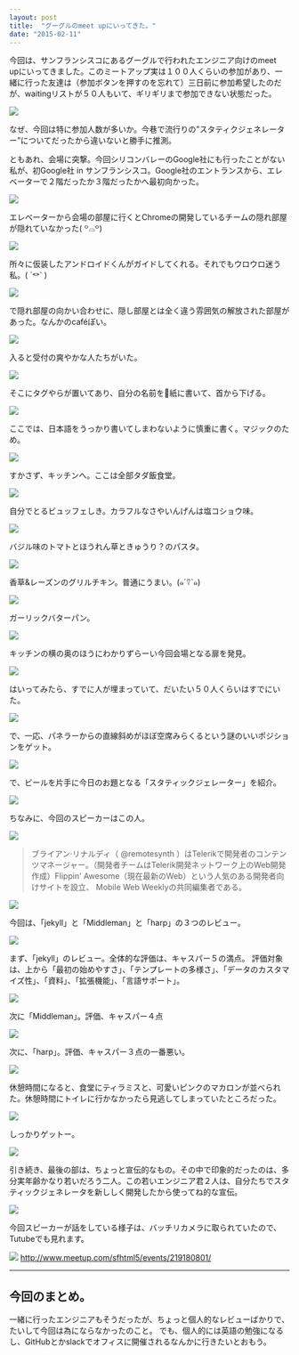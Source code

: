 ```yaml
---
layout: post
title:  "グーグルのmeet upにいってきた。"
date: "2015-02-11"
---
```



今回は、サンフランシスコにあるグーグルで行われたエンジニア向けのmeet　upにいってきました。このミートアップ実は１００人くらいの参加があり、一緒に行った友達は（参加ボタンを押すのを忘れて）三日前に参加希望したのだが、waitingリストが５０人もいて、ギリギリまで参加できない状態だった。

![](/assets/images/google/48.jpg)

なぜ、今回は特に参加人数が多いか。今巷で流行りの”スタティクジェネレーター”についてだったから違いないと勝手に推測。

ともあれ、会場に突撃。今回シリコンバレーのGoogle社にも行ったことがない私が、初Google社 in サンフランシスコ。Google社のエントランスから、エレベーターで２階だったか３階だったかへ最初向かった。　

![](/assets/images/google/1.jpg)

エレベーターから会場の部屋に行くとChromeの開発しているチームの隠れ部屋が隠れていなかった( ꒪⌓꒪)

![](/assets/images/google/3.jpg)

所々に仮装したアンドロイドくんがガイドしてくれる。それでもウロウロ迷う私。( ´˂˃` )

![](/assets/images/google/4.jpg)

で隠れ部屋の向かい合わせに、隠し部屋とは全く違う雰囲気の解放された部屋があった。なんかのcaféぽい。

![](/assets/images/google/5.jpg)

入ると受付の爽やかな人たちがいた。

![](/assets/images/google/6.jpg)

そこにタグやらが置いてあり、自分の名前を紙に書いて、首から下げる。

![](/assets/images/google/7.jpg)

ここでは、日本語をうっかり書いてしまわないように慎重に書く。マジックのため。

![](/assets/images/google/8.jpg)

すかさず、キッチンへ。ここは全部タダ飯食堂。

![](/assets/images/google/9.jpg)

自分でとるビュッフェしき。カラフルなさやいんげんは塩コショウ味。

![](/assets/images/google/12.jpg)

バジル味のトマトとほうれん草ときゅうり？のパスタ。

![](/assets/images/google/13.jpg)

香草&レーズンのグリルチキン。普通にうまい。(๑´⍢`๑)

![](/assets/images/google/14.jpg)

ガーリックバターパン。

![](/assets/images/google/16.jpg)

キッチンの横の奥のほうにわかりずらーい今回会場となる扉を発見。

![](/assets/images/google/10.jpg)

はいってみたら、すでに人が埋まっていて、だいたい５０人くらいはすでにいた。

![](/assets/images/google/19.jpg)

で、一応、パネラーからの直線斜めがほぼ空席みらくるという謎のいいポジションをゲット。

![](/assets/images/google/24.jpg)

で、ビールを片手に今日のお題となる「スタティックジェレーター」を紹介。

![](/assets/images/google/29.jpg)

ちなみに、今回のスピーカーはこの人。

![](/assets/images/google/46.jpg)

>ブライアン·リナルディ（ @remotesynth ）はTelerikで開発者のコンテンツマネージャー。（開発者チームはTelerik開発ネットワーク上のWeb開発作成）Flippin' Awesome（現在最新のWeb）という人気のある開発者向けサイトを設立、 Mobile Web Weeklyの共同編集者である。

![](/assets/images/google/30.jpg)

今回は、「jekyll」と「Middleman」と「harp」の３つのレビュー。

![](/assets/images/google/31.jpg)

まず、「jekyll」のレビュー。全体的な評価は、キャスパー５の満点。
評価対象は、上から「最初の始めやすさ」、「テンプレートの多様さ」、「データのカスタマイズ性」、「資料」、「拡張機能」、「言語サポート」。

![](/assets/images/google/44.jpg)

次に「Middleman」。評価、キャスパー４点

![](/assets/images/google/45.jpg)

次に、「harp」。評価、キャスパー３点の一番悪い。

![](/assets/images/google/43.jpg)

休憩時間になると、食堂にティラミスと、可愛いピンクのマカロンが並べられた。休憩時間にトイレに行かなかったら見逃してしまっていたところだった。

![](/assets/images/google/42.jpg)

しっかりゲットー。

![](/assets/images/google/41.jpg)

引き続き、最後の部は、ちょっと宣伝的なもの。その中で印象的だったのは、多分実年齢かなり若いだろう二人。この若いエンジニア君２人は、自分たちでスタティックジェネレータを新ししく開発したから使ってね的な宣伝。

![](/assets/images/google/40.jpg)

今回スピーカーが話をしている様子は、バッチリカメラに取られていたので、Tutubeでも見れます。

![](/assets/images/google/47.jpg)
http://www.meetup.com/sfhtml5/events/219180801/

---

## 今回のまとめ。
一緒に行ったエンジニアもそうだったが、ちょっと個人的なレビューばかりで、たいして今回は為にならなかったのこと。
でも、個人的には英語の勉強になるし、GitHubとかslackでオフィスに開催されるなんかに行きたいとおもう。
